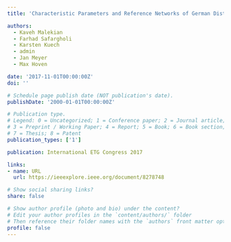 ```yaml
---
title: 'Characteristic Parameters and Reference Networks of German Distribution Grid (LV, MV, and HV) for Power System Studies'

authors:
  - Kaveh Malekian
  - Farhad Safargholi
  - Karsten Kuech
  - admin
  - Jan Meyer
  - Max Hoven

date: '2017-11-01T00:00:00Z'
doi: ''

# Schedule page publish date (NOT publication's date).
publishDate: '2000-01-01T00:00:00Z'

# Publication type.
# Legend: 0 = Uncategorized; 1 = Conference paper; 2 = Journal article;
# 3 = Preprint / Working Paper; 4 = Report; 5 = Book; 6 = Book section;
# 7 = Thesis; 8 = Patent
publication_types: ['1']

publication: International ETG Congress 2017

links:
- name: URL
  url: https://ieeexplore.ieee.org/document/8278748

# Show social sharing links?
share: false

# Show author profile (photo and bio) under the content?
# Edit your author profiles in the `content/authors/` folder
# Then reference their folder names with the `authors` front matter option above
profile: false
---
```

